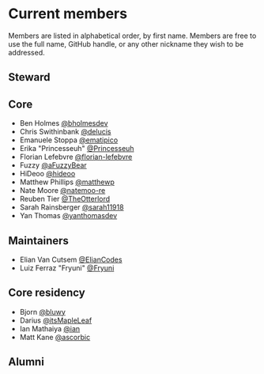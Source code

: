 # Current members

Members are listed in alphabetical order, by first name. Members are free to use the full name, GitHub handle, or any other nickname they wish to be addressed.

## Steward


## Core

- Ben Holmes [@bholmesdev](https://github.com/bholmesdev)
- Chris Swithinbank [@delucis](https://github.com/delucis)
- Emanuele Stoppa [@ematipico](https://github.com/ematipico)
- Erika "Princesseuh" [@Princesseuh](https://github.com/princesseuh)
- Florian Lefebvre [@florian-lefebvre](https://github.com/florian-lefebvre)
- Fuzzy [@aFuzzyBear](https://github.com/afuzzybear)
- HiDeoo [@hideoo](https://github.com/hideoo)
- Matthew Phillips [@matthewp](https://github.com/matthewp)
- Nate Moore [@natemoo-re](https://github.com/natemoo-re)
- Reuben Tier [@TheOtterlord](https://github.com/TheOtterlord)
- Sarah Rainsberger [@sarah11918](https://github.com/sarah11918)
- Yan Thomas [@yanthomasdev](https://github.com/yanthomasdev)

## Maintainers

- Elian Van Cutsem [@ElianCodes](https://github.com/eliancodes)
- Luiz Ferraz "Fryuni" [@Fryuni](https://github.com/Fryuni)

## Core residency

- Bjorn [@bluwy](https://github.com/bluwy)
- Darius [@itsMapleLeaf](https://github.com/itsMapleLeaf)
- Ian Mathaiya [@ian](https://github.com/iann-mathaiya)
- Matt Kane [@ascorbic](https://github.com/ascorbic)

## Alumni
